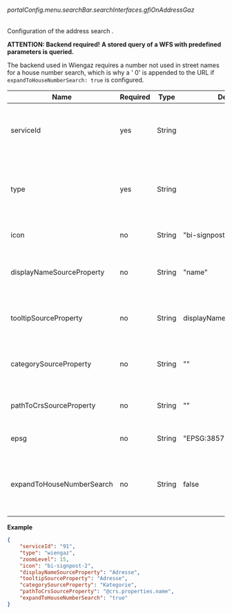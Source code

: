 ###### portalConfig.menu.searchBar.searchInterfaces.gfiOnAddressGaz
Configuration of the address search .

**ATTENTION: Backend required!**
**A stored query of a WFS with predefined parameters is queried.**

The backend used in Wiengaz requires a number not used in street names for a house number search, which is why a ' 0' is appended to the URL if `expandToHouseNumberSearch: true` is configured.

|Name|Required|Type|Default|Description|Expert|
|----|--------|----|-------|-----------|------|
|serviceId|yes|String||ID of the search service. Resolved in the **[rest-services.json](rest-services.json.en.md)**.|false|
|type|yes|String||Type of search interface. Defines which search interface is configured.|
|icon|no|String|"bi-signpost-2"|Defines the icon for the searchbar|false|
|displayNameSourceProperty|no|String|"name"|Property of search result that is to be shown as result|false|
|tooltipSourceProperty|no|String|displayNameSourceProperty|Property of search result that is to be shown as tooltip|false|
|categorySourceProperty|no|String|""|Property of search result that is to be used as category|false|
|pathToCrsSourceProperty|no|String|""|Path to CRS in the response of the search service|false|
|epsg|no|String|"EPSG:3857"|The EPSG of the search service|false|
|expandToHouseNumberSearch|no|String|false|Defines if a house number search is performed when only a street name is given|false|

**Example**

```json
{
    "serviceId": "91",
    "type": "wiengaz",
    "zoomLevel": 15,
    "icon": "bi-signpost-2",
    "displayNameSourceProperty": "Adresse",
    "tooltipSourceProperty": "Adresse",
    "categorySourceProperty": "Kategorie",
    "pathToCrsSourceProperty": "@crs.properties.name",
    "expandToHouseNumberSearch": "true"
}
```
